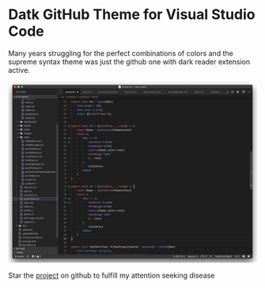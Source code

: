 # Datk GitHub Theme for Visual Studio Code
Many years struggling for the perfect combinations of colors and the supreme syntax theme was just the github one with dark reader extension active.

<img src="https://raw.githubusercontent.com/remorses/dark-github-theme/master/theme_.png" alt="Screenshot" width="980">

Star the [project](https://github.com/remorses/dark-github-theme) on github to fulfill my attention seeking disease